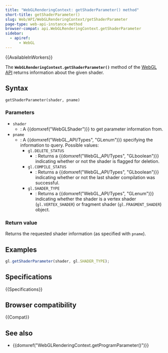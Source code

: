 ```yaml
---
title: "WebGLRenderingContext: getShaderParameter() method"
short-title: getShaderParameter()
slug: Web/API/WebGLRenderingContext/getShaderParameter
page-type: web-api-instance-method
browser-compat: api.WebGLRenderingContext.getShaderParameter
sidebar:
  - apiref:
      - WebGL
---
```


{{AvailableInWorkers}}

The **`WebGLRenderingContext.getShaderParameter()`** method of
the [WebGL API](/en-US/docs/Web/API/WebGL_API) returns information about the
given shader.

## Syntax

```js-nolint
getShaderParameter(shader, pname)
```

### Parameters

- `shader`
  - : A {{domxref("WebGLShader")}} to get parameter information from.
- `pname`
  - : A {{domxref("WebGL_API/Types", "GLenum")}} specifying the information to query. Possible values:
    - `gl.DELETE_STATUS`
      - : Returns a {{domxref("WebGL_API/Types", "GLboolean")}} indicating
        whether or not the shader is flagged for deletion.
    - `gl.COMPILE_STATUS`
      - : Returns a {{domxref("WebGL_API/Types", "GLboolean")}} indicating
        whether or not the last shader compilation was successful.
    - `gl.SHADER_TYPE`
      - : Returns a {{domxref("WebGL_API/Types", "GLenum")}} indicating whether
        the shader is a vertex shader (`gl.VERTEX_SHADER`) or fragment shader
        (`gl.FRAGMENT_SHADER`) object.

### Return value

Returns the requested shader information (as specified with `pname`).

## Examples

```js
gl.getShaderParameter(shader, gl.SHADER_TYPE);
```

## Specifications

{{Specifications}}

## Browser compatibility

{{Compat}}

## See also

- {{domxref("WebGLRenderingContext.getProgramParameter()")}}
